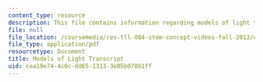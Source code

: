 ```yaml
---
content_type: resource
description: This file contains information regarding models of light transcript.
file: null
file_location: /coursemedia/res-tll-004-stem-concept-videos-fall-2013/cea19e744c0cdd6513133e05b078b1ff_MITRES_TLL-004F13_Light.pdf
file_type: application/pdf
resourcetype: Document
title: Models of Light Transcript
uid: cea19e74-4c0c-dd65-1313-3e05b078b1ff
---
```

